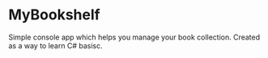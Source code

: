 # MyBookshelf
 Simple console app which helps you manage your book collection.
 Created as a way to learn C# basisc.
